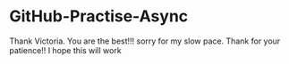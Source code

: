 # GitHub-Practise-Async

Thank Victoria. You are the best!!!
sorry for my slow pace.
Thank for your patience!!
I hope this will work
